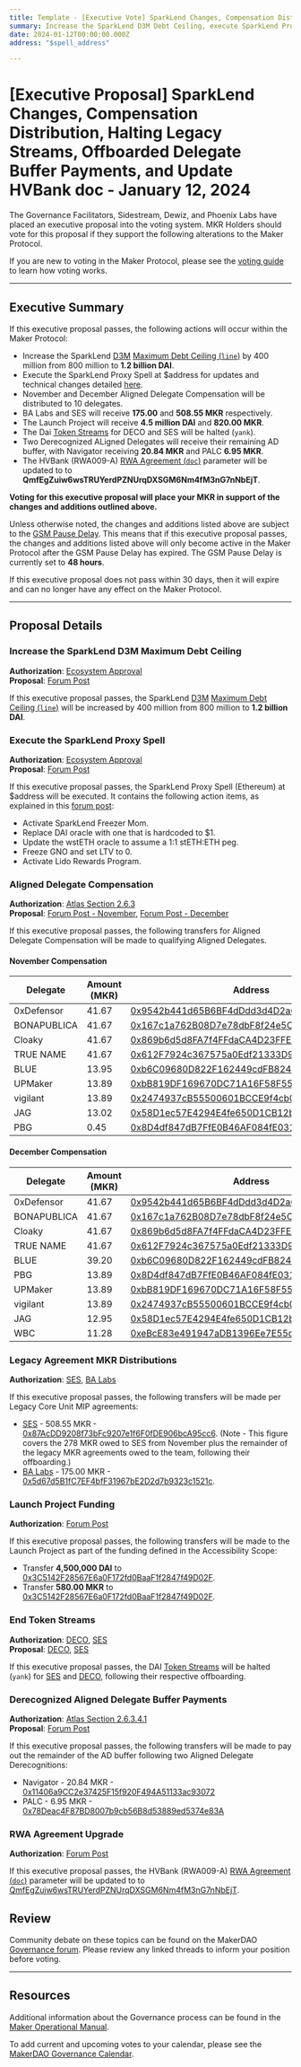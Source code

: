 ```yaml
---
title: Template - [Executive Vote] SparkLend Changes, Compensation Distribution, Halting Legacy Streams, Offboarded Delegate Buffer Payments, and Update HVBank doc - January 12, 2024
summary: Increase the SparkLend D3M Debt Ceiling, execute SparkLend Proxy Spell, November and December Aligned Delegate compensation, MKR payouts for SES and BA Labs, Launch Project funding, yank DAI streams for DECO and SES, offboarded AD Buffer MKR distribution to Navigator and PALC, and update the HVBank (RWA009-A) doc parameter. 
date: 2024-01-12T00:00:00.000Z
address: "$spell_address"

---
```

# [Executive Proposal] SparkLend Changes, Compensation Distribution, Halting Legacy Streams, Offboarded Delegate Buffer Payments, and Update HVBank doc - January 12, 2024

The Governance Facilitators, Sidestream, Dewiz, and Phoenix Labs have placed an executive proposal into the voting system. MKR Holders should vote for this proposal if they support the following alterations to the Maker Protocol.

If you are new to voting in the Maker Protocol, please see the [voting guide](https://manual.makerdao.com/governance/voting-in-makerdao/on-chain-governance) to learn how voting works.

---

## Executive Summary

If this executive proposal passes, the following actions will occur within the Maker Protocol:

- Increase the SparkLend [D3M](https://manual.makerdao.com/module-index/module-dai-direct-deposit) [Maximum Debt Ceiling (`line`)](https://manual.makerdao.com/module-index/module-dciam#maximum-debt-ceiling-line) by 400 million from 800 million to **1.2 billion DAI**.
- Execute the SparkLend Proxy Spell at $address for updates and technical changes detailed [here](https://forum.makerdao.com/t/spark-spell-proposed-changes/23298).
- November and December Aligned Delegate Compensation will be distributed to 10 delegates.
- BA Labs and SES will receive **175.00** and **508.55 MKR** respectively.
- The Launch Project will receive **4.5 million DAI** and **820.00 MKR**.
- The Dai [Token Streams](https://manual.makerdao.com/module-index/module-token-streaming#trade-offs) for DECO and SES will be halted (`yank`).
- Two Derecognized ALigned Delegates will receive their remaining AD buffer, with Navigator receiving **20.84 MKR** and PALC **6.95 MKR**.
- The HVBank (RWA009-A) [RWA Agreement (`doc`)](https://manual.makerdao.com/parameter-index/vault-risk/param-rwa-agreement) parameter will be updated to to **QmfEgZuiw6wsTRUYerdPZNUrqDXSGM6Nm4fM3nG7nNbEjT**.

**Voting for this executive proposal will place your MKR in support of the changes and additions outlined above.**

Unless otherwise noted, the changes and additions listed above are subject to the [GSM Pause Delay](https://manual.makerdao.com/parameter-index/core/param-gsm-pause-delay). This means that if this executive proposal passes, the changes and additions listed above will only become active in the Maker Protocol after the GSM Pause Delay has expired. The GSM Pause Delay is currently set to **48 hours**.

If this executive proposal does not pass within 30 days, then it will expire and can no longer have any effect on the Maker Protocol.

---

## Proposal Details

### Increase the SparkLend D3M Maximum Debt Ceiling

**Authorization**: [Ecosystem Approval](https://forum.makerdao.com/t/spark-spell-proposed-changes/23298/5)  
**Proposal**: [Forum Post](https://forum.makerdao.com/t/spark-spell-proposed-changes/23298)

If this executive proposal passes, the SparkLend [D3M](https://manual.makerdao.com/module-index/module-dai-direct-deposit) [Maximum Debt Ceiling (`line`)](https://manual.makerdao.com/module-index/module-dciam#maximum-debt-ceiling-line) will be increased by 400 million from 800 million to **1.2 billion DAI**.

###  Execute the SparkLend Proxy Spell

**Authorization**: [Ecosystem Approval](https://forum.makerdao.com/t/spark-spell-proposed-changes/23298/5)  
**Proposal**: [Forum Post](https://forum.makerdao.com/t/spark-spell-proposed-changes/23298)

If this executive proposal passes, the SparkLend Proxy Spell (Ethereum) at $address will be executed. It contains the following action items, as explained in this [forum post](https://forum.makerdao.com/t/spark-spell-proposed-changes/23298):

- Activate SparkLend Freezer Mom.
- Replace DAI oracle with one that is hardcoded to $1.
- Update the wstETH oracle to assume a 1:1 stETH:ETH peg.
- Freeze GNO and set LTV to 0.
- Activate Lido Rewards Program.

### Aligned Delegate Compensation

**Authorization**: [Atlas Section 2.6.3](https://mips.makerdao.com/mips/details/MIP101#2-6-3-aligned-delegate-income-and-participation-requirements)  
**Proposal**: [Forum Post - November](https://forum.makerdao.com/t/november-2023-aligned-delegate-compensation/23351), [Forum Post - December](https://forum.makerdao.com/t/december-2023-aligned-delegate-compensation/23352)

If this executive proposal passes, the following transfers for Aligned Delegate Compensation will be made to qualifying Aligned Delegates.

#### November Compensation

| Delegate     | Amount (MKR) | Address                                                                                                               |
|--------------|--------------|-----------------------------------------------------------------------------------------------------------------------|
| 0xDefensor   | 41.67        | [0x9542b441d65B6BF4dDdd3d4D2a66D8dCB9EE07a9](https://etherscan.io/address/0x9542b441d65B6BF4dDdd3d4D2a66D8dCB9EE07a9) |
| BONAPUBLICA  | 41.67        | [0x167c1a762B08D7e78dbF8f24e5C3f1Ab415021D3](https://etherscan.io/address/0x167c1a762B08D7e78dbF8f24e5C3f1Ab415021D3) |
| Cloaky       | 41.67        | [0x869b6d5d8FA7f4FFdaCA4D23FFE0735c5eD1F818](https://etherscan.io/address/0x869b6d5d8FA7f4FFdaCA4D23FFE0735c5eD1F818) |
| TRUE NAME    | 41.67        | [0x612F7924c367575a0Edf21333D96b15F1B345A5d](https://etherscan.io/address/0x612F7924c367575a0Edf21333D96b15F1B345A5d) |
| BLUE         | 13.95        | [0xb6C09680D822F162449cdFB8248a7D3FC26Ec9Bf](https://etherscan.io/address/0xb6C09680D822F162449cdFB8248a7D3FC26Ec9Bf) |
| UPMaker      | 13.89        | [0xbB819DF169670DC71A16F58F55956FE642cc6BcD](https://etherscan.io/address/0xbB819DF169670DC71A16F58F55956FE642cc6BcD) |
| vigilant     | 13.89        | [0x2474937cB55500601BCCE9f4cb0A0A72Dc226F61](https://etherscan.io/address/0x2474937cB55500601BCCE9f4cb0A0A72Dc226F61) |
| JAG          | 13.02        | [0x58D1ec57E4294E4fe650D1CB12b96AE34349556f](https://etherscan.io/address/0x58D1ec57E4294E4fe650D1CB12b96AE34349556f) |
| PBG          | 0.45         | [0x8D4df847dB7FfE0B46AF084fE031F7691C6478c2](https://etherscan.io/address/0x8D4df847dB7FfE0B46AF084fE031F7691C6478c2) |


#### December Compensation

| Delegate     | Amount (MKR) | Address                                                                                                               |
|--------------|--------------|-----------------------------------------------------------------------------------------------------------------------|
| 0xDefensor   | 41.67        | [0x9542b441d65B6BF4dDdd3d4D2a66D8dCB9EE07a9](https://etherscan.io/address/0x9542b441d65B6BF4dDdd3d4D2a66D8dCB9EE07a9) |
| BONAPUBLICA  | 41.67        | [0x167c1a762B08D7e78dbF8f24e5C3f1Ab415021D3](https://etherscan.io/address/0x167c1a762B08D7e78dbF8f24e5C3f1Ab415021D3) |
| Cloaky       | 41.67        | [0x869b6d5d8FA7f4FFdaCA4D23FFE0735c5eD1F818](https://etherscan.io/address/0x869b6d5d8FA7f4FFdaCA4D23FFE0735c5eD1F818) |
| TRUE NAME    | 41.67        | [0x612F7924c367575a0Edf21333D96b15F1B345A5d](https://etherscan.io/address/0x612F7924c367575a0Edf21333D96b15F1B345A5d) |
| BLUE         | 39.20        | [0xb6C09680D822F162449cdFB8248a7D3FC26Ec9Bf](https://etherscan.io/address/0xb6C09680D822F162449cdFB8248a7D3FC26Ec9Bf) |
| PBG          | 13.89        | [0x8D4df847dB7FfE0B46AF084fE031F7691C6478c2](https://etherscan.io/address/0x8D4df847dB7FfE0B46AF084fE031F7691C6478c2) |
| UPMaker      | 13.89        | [0xbB819DF169670DC71A16F58F55956FE642cc6BcD](https://etherscan.io/address/0xbB819DF169670DC71A16F58F55956FE642cc6BcD) |
| vigilant     | 13.89        | [0x2474937cB55500601BCCE9f4cb0A0A72Dc226F61](https://etherscan.io/address/0x2474937cB55500601BCCE9f4cb0A0A72Dc226F61) |
| JAG          | 12.95        | [0x58D1ec57E4294E4fe650D1CB12b96AE34349556f](https://etherscan.io/address/0x58D1ec57E4294E4fe650D1CB12b96AE34349556f) |
| WBC          | 11.28        | [0xeBcE83e491947aDB1396Ee7E55d3c81414fB0D47](https://etherscan.io/address/0xeBcE83e491947aDB1396Ee7E55d3c81414fB0D47) |



### Legacy Agreement MKR Distributions

**Authorization**: [SES](https://mips.makerdao.com/mips/details/MIP40c3SP17), [BA Labs](https://mips.makerdao.com/mips/details/MIP40c3SP25)

If this executive proposal passes, the following transfers will be made per Legacy Core Unit MIP agreements:

- [SES](https://mips.makerdao.com/mips/details/MIP40c3SP17) - 508.55 MKR - [0x87AcDD9208f73bFc9207e1f6F0fDE906bcA95cc6](https://etherscan.io/address/0x87AcDD9208f73bFc9207e1f6F0fDE906bcA95cc6). (Note - This figure covers the 278 MKR owed to SES from November plus the remainder of the legacy MKR agreements owed to the team, following their offboarding.)
- [BA Labs](https://mips.makerdao.com/mips/details/MIP40c3SP25) - 175.00 MKR - [0x5d67d5B1fC7EF4bfF31967bE2D2d7b9323c1521c](https://etherscan.io/address/0x5d67d5B1fC7EF4bfF31967bE2D2d7b9323c1521c).
  

### Launch Project Funding

**Authorization**: [Forum Post](https://forum.makerdao.com/t/utilization-of-the-launch-project-under-the-accessibility-scope/21468/9)

If this executive proposal passes, the following transfers will be made to the Launch Project as part of the funding defined in the Accessibility Scope:

- Transfer **4,500,000 DAI** to [0x3C5142F28567E6a0F172fd0BaaF1f2847f49D02F](https://etherscan.io/address/0x3C5142F28567E6a0F172fd0BaaF1f2847f49D02F).  
- Transfer **580.00 MKR** to [0x3C5142F28567E6a0F172fd0BaaF1f2847f49D02F](https://etherscan.io/address/0x3C5142F28567E6a0F172fd0BaaF1f2847f49D02F).

### End Token Streams

**Authorization**: [DECO](https://forum.makerdao.com/t/mip39c3-sp12-core-unit-offboarding-deco/22333/3), [SES](https://forum.makerdao.com/t/mip39c3-sp11-core-unit-offboarding-ses/22332/2)  
**Proposal**: [DECO](https://forum.makerdao.com/t/mip39c3-sp12-core-unit-offboarding-deco/22333), [SES](https://forum.makerdao.com/t/mip39c3-sp11-core-unit-offboarding-ses/22332)

If this executive proposal passes, the DAI [Token Streams](https://manual.makerdao.com/module-index/module-token-streaming#trade-offs) will be halted (`yank`) for [SES](https://makerburn.com/#/expenses/vesting/0xa4c22f0e25C6630B2017979AcF1f865e94695C4b/DAI/15) and [DECO](https://makerburn.com/#/expenses/vesting/0x2Cc583c0AaCDaC9e23CB601fDA8F1A0c56Cdcb71/DAI/21), following their respective offboarding.

### Derecognized Aligned Delegate Buffer Payments

**Authorization**: [Atlas Section 2.6.3.4.1](https://mips.makerdao.com/mips/details/MIP101#2-6-3-4-1)  
**Proposal**: [Forum Post](https://forum.makerdao.com/t/october-2023-aligned-delegate-compensation/22732#october-compensation-2)

If this executive proposal passes, the following transfers will be made to pay out the remainder of the AD buffer following two Aligned Delegate Derecognitions:

- Navigator - 20.84 MKR - [0x11406a9CC2e37425F15f920F494A51133ac93072](https://etherscan.io/address/0x11406a9CC2e37425F15f920F494A51133ac93072)
- PALC - 6.95 MKR - [0x78Deac4F87BD8007b9cb56B8d53889ed5374e83A](https://etherscan.io/address/0x78Deac4F87BD8007b9cb56B8d53889ed5374e83A)

### RWA Agreement Upgrade

**Authorization**: [Forum Post](https://forum.makerdao.com/t/rwa009-hvbank-mip21-token-ces-domain-team-assessment/15861/14)

If this executive proposal passes, the HVBank (RWA009-A) [RWA Agreement (`doc`)](https://manual.makerdao.com/parameter-index/vault-risk/param-rwa-agreement) parameter will be updated to to [QmfEgZuiw6wsTRUYerdPZNUrqDXSGM6Nm4fM3nG7nNbEjT](https://ipfs.io/ipfs/QmfEgZuiw6wsTRUYerdPZNUrqDXSGM6Nm4fM3nG7nNbEjT).

## Review

Community debate on these topics can be found on the MakerDAO [Governance forum](https://forum.makerdao.com/). Please review any linked threads to inform your position before voting.

---

## Resources

Additional information about the Governance process can be found in the [Maker Operational Manual](https://manual.makerdao.com).

To add current and upcoming votes to your calendar, please see the [MakerDAO Governance Calendar](https://manual.makerdao.com/makerdao/calendars/governance-calendar).
